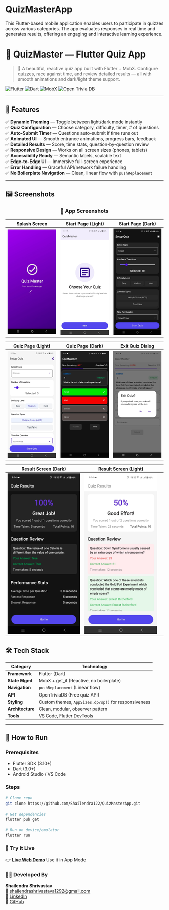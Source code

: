 # QuizMasterApp
This Flutter-based mobile application enables users to participate in quizzes across various categories. The app evaluates responses in real time and generates results, offering an engaging and interactive learning experience.

# 🧠 QuizMaster — Flutter Quiz App

> 🚀 A beautiful, reactive quiz app built with Flutter + MobX. Configure quizzes, race against time, and review detailed results — all with smooth animations and dark/light theme support.

![Flutter](https://img.shields.io/badge/Flutter-02569B?style=for-the-badge&logo=flutter&logoColor=white)
![Dart](https://img.shields.io/badge/Dart-0175C2?style=for-the-badge&logo=dart&logoColor=white)
![MobX](https://img.shields.io/badge/MobX-FF6B35?style=for-the-badge&logo=react&logoColor=white)
![Open Trivia DB](https://img.shields.io/badge/OpenTriviaDB-API-8A2BE2?style=for-the-badge)

---

## 🌟 Features

✅ **Dynamic Theming** — Toggle between light/dark mode instantly  
✅ **Quiz Configuration** — Choose category, difficulty, timer, # of questions  
✅ **Auto-Submit Timer** — Questions auto-submit if time runs out  
✅ **Animated UI** — Smooth entrance animations, progress bars, feedback  
✅ **Detailed Results** — Score, time stats, question-by-question review  
✅ **Responsive Design** — Works on all screen sizes (phones, tablets)  
✅ **Accessibility Ready** — Semantic labels, scalable text  
✅ **Edge-to-Edge UI** — Immersive full-screen experience  
✅ **Error Handling** — Graceful API/network failure handling  
✅ **No Boilerplate Navigation** — Clean, linear flow with `pushReplacement`

---

## 🖼️ Screenshots
<div align="center">

### 📸 App Screenshots

| Splash Screen             | Start Page (Light)         | Start Page (Dark)          |
|---------------------------|----------------------------|----------------------------|
| <img src="images/SplashScreen.jpg" width="280" alt="Splash Screen" /> | <img src="images/StartPageLightMode.jpg" width="280" alt="Start Page Light Mode" /> | <img src="images/startQuizPageDarkMode.jpg" width="280" alt="Start Quiz Page Dark Mode" /> |

| Quiz Page (Light)         | Quiz Page (Dark)           | Exit Quiz Dialog           |
|---------------------------|----------------------------|----------------------------|
| <img src="images/startQuizPageLightMode.jpg" width="280" alt="Start Quiz Page Light Mode" /> | <img src="images/QuizScreenDarkMode.jpg" width="280" alt="Quiz Screen Dark Mode" /> | <img src="images/ExitQuizPageDialog.jpg" width="280" alt="Exit Quiz Dialog" /> |

| Result Screen (Dark)      | Result Screen (Light)      |                            |
|---------------------------|----------------------------|----------------------------|
| <img src="images/QuizResultScreenDarkMode.jpg" width="280" alt="Quiz Result Screen Dark Mode" /> | <img src="images/QuizResultScreenLightMode.jpg" width="280" alt="Quiz Result Screen Light Mode" /> | |

</div>


## 🛠️ Tech Stack

| Category       | Technology                          |
|----------------|-------------------------------------|
| **Framework**  | Flutter (Dart)                      |
| **State Mgmt** | MobX + get_it (Reactive, no boilerplate) |
| **Navigation** | `pushReplacement` (Linear flow)     |
| **API**        | OpenTriviaDB (Free quiz API)        |
| **Styling**    | Custom themes, `AppSizes.dp/sp()` for responsiveness |
| **Architecture** | Clean, modular, observer pattern  |
| **Tools**      | VS Code, Flutter DevTools |

---

## 📲 How to Run

### Prerequisites
- Flutter SDK (3.10+)
- Dart (3.0+)
- Android Studio / VS Code

### Steps
```bash
# Clone repo
git clone https://github.com/Shailendra122/QuizMasterApp.git

# Get dependencies
flutter pub get

# Run on device/emulator
flutter run
```


### 🚀 Try It Live
👉 [**Live Web Demo**](https://quizmasterapp-shailendra.netlify.app/) Use it in App Mode


### 👨‍💻 Developed By
**Shailendra Shrivastav**  
📧 shailendrashrivastava1292@gmail.com  
🔗 [LinkedIn](https://www.linkedin.com/in/shailendra-shrivastav-webdeveloper/)  
🐙 [GitHub](https://github.com/Shailendra122)
